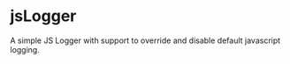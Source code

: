 jsLogger
========

A simple JS Logger with support to override and disable default javascript logging.
